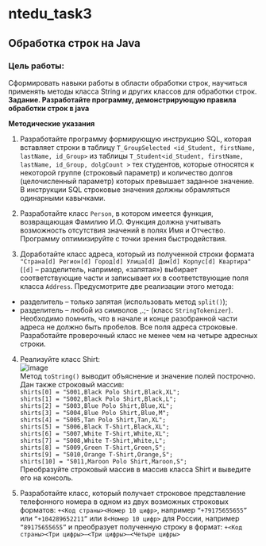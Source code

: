 # ntedu_task3
## Обработка строк на Java
### Цель работы:
Сформировать навыки работы в области обработки строк, научиться
применять методы класса String и других классов для обработки строк.  
**Задание. Разработайте программу, демонстрирующую правила
обработки строк в java**

**Методические указания**

1. Разработайте программу формирующую инструкцию SQL, которая
вставляет строки в таблицу `T_GroupSelected <id_Student,
firstName, lastName, id_Group>` из таблицы
`T_Student<id_Student, firstName, lastName, id_Group,
dolgCount >` тех студентов, которые относятся к некоторой группе
(строковый параметр) и количество долгов (целочисленный параметр)
которых превышает заданное значение.
В инструкции SQL строковые значения должны обрамляться
одинарными кавычками.

2. Разработайте класс `Person`, в котором имеется функция, возвращающая
Фамилию И.О. Функция должна учитывать возможность отсутствия
значений в полях Имя и Отчество. Программу оптимизируйте с точки
зрения быстродействия.

3. Доработайте класс адреса, который из полученной строки формата
`"Страна[d] Регион[d] Город[d] Улица[d] Дом[d] Корпус[d]
Квартира"` (`[d]` – разделитель, например, «запятая») выбирает
соответствующие части и записывает их в соответствующие поля класса
`Address`.
Предусмотрите две реализации этого метода:
- разделитель – только запятая (использовать метод `split()`);
- разделитель – любой из символов ,.;- (класс `StringTokenizer`).  
Необходимо помнить, что в начале и конце разобранной части адреса не
должно быть пробелов. Все поля адреса строковые.
Разработайте проверочный класс не менее чем на четыре адресных
строки.

4. Реализуйте класс Shirt:  
![image](https://user-images.githubusercontent.com/86832867/126050692-ac3b43ba-1f8f-48d6-9660-c3492724f401.png)  
Метод `toString()` выводит объяснение и значение полей построчно.
Дан также строковый массив:  
 `shirts[0] = "S001,Black Polo Shirt,Black,XL";`  
 `shirts[1] = "S002,Black Polo Shirt,Black,L";`  
 `shirts[2] = "S003,Blue Polo Shirt,Blue,XL";`  
 `shirts[3] = "S004,Blue Polo Shirt,Blue,M";`  
 `shirts[4] = "S005,Tan Polo Shirt,Tan,XL";`  
 `shirts[5] = "S006,Black T-Shirt,Black,XL";`  
 `shirts[6] = "S007,White T-Shirt,White,XL";`  
 `shirts[7] = "S008,White T-Shirt,White,L";`  
 `shirts[8] = "S009,Green T-Shirt,Green,S";`  
 `shirts[9] = "S010,Orange T-Shirt,Orange,S";`  
 `shirts[10] = "S011,Maroon Polo Shirt,Maroon,S";`  
Преобразуйте строковый массив в массив класса Shirt и выведите его на
консоль.

5. Разработайте класс, который получает строковое представление
телефонного номера в одном из двух возможных строковых форматов:
`+<Код страны><Номер 10 цифр>`, например `“+79175655655”` или
`“+104289652211”`
или
`8<Номер 10 цифр>` для России, например `“89175655655”`
и преобразует полученную строку в формат:
`+<Код страны><Три цифры>–<Три цифры>–<Четыре цифры>`
